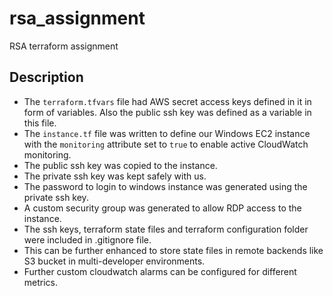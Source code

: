 # rsa_assignment
RSA terraform assignment

## Description

- The `terraform.tfvars` file had AWS secret access keys defined in it in form of variables. Also the public ssh key was defined as a variable in this file.
- The `instance.tf` file was written to define our Windows EC2 instance with the `monitoring` attribute set to `true` to enable active CloudWatch monitoring.
- The public ssh key was copied to the instance.
- The private ssh key was kept safely with us.
- The password to login to windows instance was generated using the private ssh key.
- A custom security group was generated to allow RDP access to the instance.
- The ssh keys, terraform state files and terraform configuration folder were included in .gitignore file.
- This can be further enhanced to store state files in remote backends like S3 bucket in multi-developer environments.
- Further custom cloudwatch alarms can be configured for different metrics.

